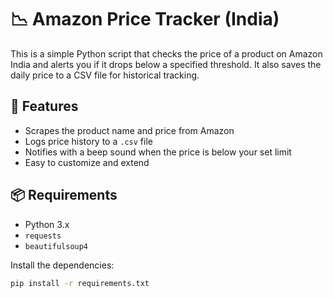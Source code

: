 # 📉 Amazon Price Tracker (India)

This is a simple Python script that checks the price of a product on Amazon India and alerts you if it drops below a specified threshold. It also saves the daily price to a CSV file for historical tracking.

## 🔧 Features

- Scrapes the product name and price from Amazon
- Logs price history to a `.csv` file
- Notifies with a beep sound when the price is below your set limit
- Easy to customize and extend

## 📦 Requirements

- Python 3.x
- `requests`
- `beautifulsoup4`

Install the dependencies:

```bash
pip install -r requirements.txt
